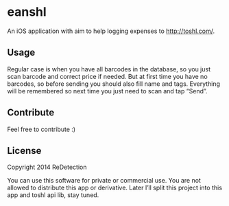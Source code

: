 # eanshl

An iOS application with aim to help logging expenses to http://toshl.com/.

## Usage

Regular case is when you have all barcodes in the database, so you just scan barcode and correct price if needed.
But at first time you have no barcodes, so before sending you should also fill name and tags.
Everything will be remembered so next time you just need to scan and tap “Send”.

## Contribute

Feel free to contribute :)

## License

Copyright 2014 ReDetection

You can use this software for private or commercial use. You are not allowed to distribute this app or derivative. 
Later I’ll split this project into this app and toshl api lib, stay tuned.
